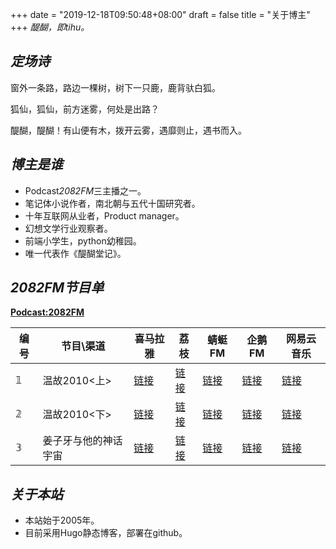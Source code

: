 +++
date = "2019-12-18T09:50:48+08:00"
draft = false
title = "关于博主"
+++
*醍醐，即tihu。*

## *定场诗*
窗外一条路，路边一棵树，树下一只鹿，鹿背驮白狐。

狐仙，狐仙，前方迷雾，何处是出路？

醍醐，醍醐！有山便有木，拨开云雾，遇靡则止，遇书而入。

## *博主是谁*
+ Podcast*2082FM*三主播之一。
+ 笔记体小说作者，南北朝与五代十国研究者。
+ 十年互联网从业者，Product manager。
+ 幻想文学行业观察者。
+ 前端小学生，python幼稚园。
+ 唯一代表作《醍醐堂记》。

## *2082FM节目单*
**[Podcast:2082FM](https://anchor.fm/2082)**

| 编号 | 节目\渠道 | 喜马拉雅 | 荔枝 | 蜻蜓FM | 企鹅FM | 网易云音乐 |
| --- | ------ | --- | --- | --- | --- | --- |
| 𝟙 | 温故2010<上> | [链接](https://www.ximalaya.com/diantai/32544603/244700506) | [链接](https://www.lizhi.fm/154971936/5089021027756205190)  | [链接](http://share.qingting.fm/vchannels/340916/programs/14119957)  | [链接](http://fm.qzone.qq.com/luobo/radio?_wv=1&aid=rd001qPu0E1TZysx&showid=rd001htp841bFI3R)  | [链接](https://music.163.com/#/program?id=2064982561)  |
| 𝟚 | 温故2010<下> | [链接](https://www.ximalaya.com/diantai/32544603/244701309) | [链接](https://www.lizhi.fm/154971936/5089021321961484934)  | [链接](http://share.qingting.fm/vchannels/340916/programs/14119992)  | [链接](http://fm.qzone.qq.com/luobo/radio?_wv=1&aid=rd001qPu0E1TZysx&showid=rd0029nXIB1zX3Sy)  | [链接](https://music.163.com/#/program?id=2064982562)  |
| 𝟛 | 姜子牙与他的神话宇宙 | [链接](https://www.ximalaya.com/diantai/32544603/245678805) | [链接](https://www.lizhi.fm/154971936/5089770798863818886)  | [链接](http://share.qingting.fm/vchannels/340916/programs/14155192)  | [链接](http://fm.qzone.qq.com/luobo/radio?_wv=1&aid=rd001qPu0E1TZysx&showid=rd0029nXIB1zX3Sy)  | [链接](https://music.163.com/#/program?id=2065027799)  |

## *关于本站*
+ 本站始于2005年。
+ 目前采用Hugo静态博客，部署在github。
